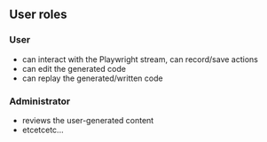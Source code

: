 ## User roles
### User
- can interact with the Playwright stream, can record/save actions
- can edit the generated code
- can replay the generated/written code

### Administrator
- reviews the user-generated content
- etcetcetc...